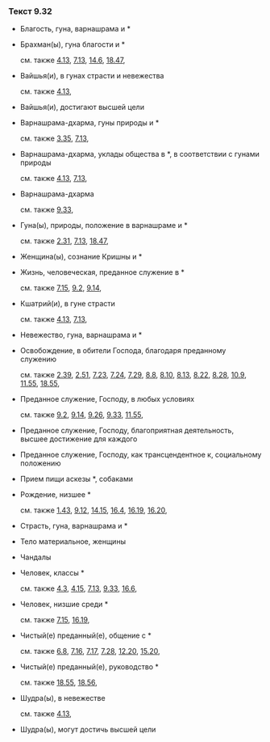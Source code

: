 ### Текст 9.32
	
- Благость, гуна, варнашрама и *

	
- Брахман(ы), гуна благости и *

	см. также  [4.13](../04/0413.md),  [7.13](../07/0713.md),  [14.6](../14/1406.md),  [18.47](../18/1847.md), 
	
- Вайшья(и), в гунах страсти и невежества

	см. также  [4.13](../04/0413.md), 
	
- Вайшья(и), достигают высшей цели

	
- Варнашрама-дхарма, гуны природы и *

	см. также  [3.35](../03/0335.md),  [7.13](../07/0713.md), 
	
- Варнашрама-дхарма, уклады общества в *, в соответствии с гунами природы

	см. также  [4.13](../04/0413.md),  [7.13](../07/0713.md), 
	
- Варнашрама-дхарма

	см. также  [9.33](../09/0933.md), 
	
- Гуна(ы), природы, положение в варнашраме и *

	см. также  [2.31](../02/0231.md),  [7.13](../07/0713.md),  [18.47](../18/1847.md), 
	
- Женщина(ы), сознание Кришны и *

	
- Жизнь, человеческая, преданное служение в *

	см. также  [7.15](../07/0715.md),  [9.2](../09/0902.md),  [9.14](../09/0914.md), 
	
- Кшатрий(и), в гуне страсти

	см. также  [4.13](../04/0413.md),  [7.13](../07/0713.md), 
	
- Невежество, гуна, варнашрама и *

	
- Освобождение, в обители Господа, благодаря преданному служению

	см. также  [2.39](../02/0239.md),  [2.51](../02/0251.md),  [7.23](../07/0723.md),  [7.24](../07/0724.md),  [7.29](../07/0729.md),  [8.8](../08/0808.md),  [8.10](../08/0810.md),  [8.13](../08/0813.md),  [8.22](../08/0822.md),  [8.28](../08/0828.md),  [10.9](../10/1009.md),  [11.55](../11/1155.md),  [18.55](../18/1855.md), 
	
- Преданное служение, Господу, в любых условиях

	см. также  [9.2](../09/0902.md),  [9.14](../09/0914.md),  [9.26](../09/0926.md),  [9.33](../09/0933.md),  [11.55](../11/1155.md), 
	
- Преданное служение, Господу, благоприятная деятельность, высшее достижение для каждого

	
- Преданное служение, Господу, как трансцендентное к, социальному положению

	
- Прием пищи аскезы *, собаками

	
- Рождение, низшее *

	см. также  [1.43](../01/0143.md),  [9.12](../09/0912.md),  [14.15](../14/1415.md),  [16.4](../16/1604.md),  [16.19](../16/1619.md),  [16.20](../16/1620.md), 
	
- Страсть, гуна, варнашрама и *

	
- Тело материальное, женщины

	
- Чандалы

	
- Человек, классы *

	см. также  [4.3](../04/0403.md),  [4.15](../04/0415.md),  [7.13](../07/0713.md),  [9.33](../09/0933.md),  [16.6](../16/1606.md), 
	
- Человек, низшие среди *

	см. также  [7.15](../07/0715.md),  [16.19](../16/1619.md), 
	
- Чистый(е) преданный(е), общение с *

	см. также  [6.8](../06/0608.md),  [7.16](../07/0716.md),  [7.17](../07/0717.md),  [7.28](../07/0728.md),  [12.20](../12/1220.md),  [15.20](../15/1520.md), 
	
- Чистый(е) преданный(е), руководство *

	см. также  [18.55](../18/1855.md),  [18.56](../18/1856.md), 
	
- Шудра(ы), в невежестве

	см. также  [4.13](../04/0413.md), 
	
- Шудра(ы), могут достичь высшей цели

